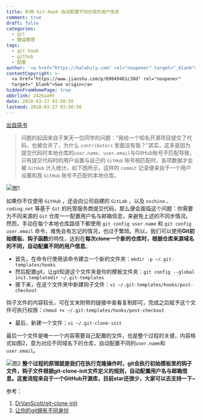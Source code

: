 ```yaml
---
title: 利用 Git-hook 自动配置不同仓库的用户信息
comment: true
draft: false
categories:
  - git
  - 搬运整理
tags:
  - git hook
  - github
  - 配置
author: '<a href="https://halohily.com" rel="noopener" target="_blank">halohily</a>'
contentCopyright: >-
  <a href="https://www.jianshu.com/p/69849461c38d" rel="noopener"
  target="_blank">See origin</a>
hiddenFromHomePage: true
abbrlink: 2426aa95
date: 2018-03-27 03:50:50
lastmod: 2018-03-27 03:50:50
---
```


[出自简书](https://www.jianshu.com/p/69849461c38d "Permalink to 利用 Git-hook 自动配置不同仓库的用户信息 - 简书")


> 问题的起因来自于某天一位同学的问题："我给一个知名开源项目提交了代码，也被合并了，为什么 `contributors` 里面没有我？"其实，这多是因为提交代码时本地仓库的`user.name`、`user.email`与GitHub账号不匹配导致，只有提交代码时的用户设置与自己的 `GitHub` 账号相匹配时，各项数据才会被 `GitHub` 计入统计。如下图所示，这样的 `commit` 记录便来自于一个用户设置和我 `GitHub` 账号不匹配的本地仓库。

<!-- more -->

![图1](https://upload-images.jianshu.io/upload_images/3587644-4d7e09639106ab82..jpg?imageMogr2/auto-orient/)

如果你不仅使用 `GitHub` ，还会向公司自建的 `GitLab` ，以及 `oschina` 、`coding.net` 等基于 `Git` 的托管服务商提交代码，那么便会面临这个问题：你需要为不同来源的 `Git` 仓库一一配置用户名与邮箱信息，来避免上述的不同步情况。然而，手动在每个本地仓库路径下都使用 `git config user.name` 和 `git config user.email` 命令，难免会有忘记的情况，也过于繁琐。所以，我们可以使用**Git初始模板、钩子函数**的特性，达到在**每次clone一个新的仓库时，根据仓库来源域名的不同，自动配置不同的用户信息**。

* 首先，在命令行使用该命令建立一个新的文件夹：`mkdir -p ~/.git-templates/hooks`
* 然后配置git，让git知道这个文件夹是你的模板文件夹：`git config --global init.templatedir ~/.git-templates`
* 接下来，在这个文件夹中新建钩子文件：`vi ~/.git-templates/hooks/post-checkout`

钩子文件的内容较长，可在文末附带的链接中查看复制即可，完成之后赋予这个文件可执行权限：`chmod +x ~/.git-templates/hooks/post-checkout`

* 最后，新建一个文件：`vi ~/.git-clone-init`

最后一个文件是唯一一个内容需要自己配置的文件，也是整个过程的关键，内容格式如图2，意为对应不同域名下的仓库，自动配置不同的`user.name`和`user.email`。

![图2](https://upload-images.jianshu.io/upload_images/3587644-63e2cc8365372415..jpg?imageMogr2/auto-orient/)
**整个过程的原理就是我们在执行克隆操作时，git会执行初始模板里的钩子文件，钩子文件根据git-clone-init文件定义的规则，自动配置用户名与邮箱信息。这套流程来自于一个GitHub开源库，目前star还很少，大家可以去支持一下~**

参考：

1. [DrVanScott/git-clone-init][1]
2. [让你的git拥有不同身份][2]

[1]: https://github.com/DrVanScott/git-clone-init
[2]: https://segmentfault.com/a/1190000013283182